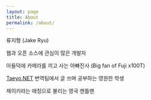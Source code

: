 ```yaml
---
layout: page
title: About
permalink: /about/
---
```


류지형 (Jake Ryu)

웹과 오픈 소스에 관심이 많은 개발자

아들덕에 카메라를 끼고 사는 아빠진사 (Big fan of Fuji x100T)

[Taeyo.NET](http://taeyo.net/) 번역팀에서 글 쓰며 공부하는 영원한 학생

제이키라는 애칭으로 불리는 영국 젠틀맨

